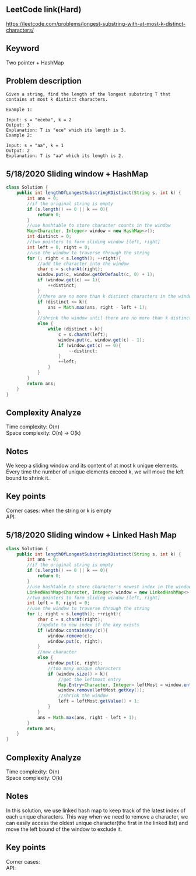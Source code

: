 ## LeetCode link(Hard)
https://leetcode.com/problems/longest-substring-with-at-most-k-distinct-characters/

## Keyword
Two pointer + HashMap

## Problem description
```
Given a string, find the length of the longest substring T that contains at most k distinct characters.

Example 1:

Input: s = "eceba", k = 2
Output: 3
Explanation: T is "ece" which its length is 3.
Example 2:

Input: s = "aa", k = 1
Output: 2
Explanation: T is "aa" which its length is 2.
```
## 5/18/2020 Sliding window + HashMap

```Java
class Solution {
    public int lengthOfLongestSubstringKDistinct(String s, int k) {
        int ans = 0;
        //if the original string is empty
        if (s.length() == 0 || k == 0){
            return 0;
        }
        //use hashtable to store character counts in the window
        Map<Character, Integer> window = new HashMap<>();
        int distinct = 0;
        //two pointers to form sliding window [left, right]
        int left = 0, right = 0;
        //use the window to traverse through the string
        for (; right < s.length(); ++right){
            //add the character into the window
            char c = s.charAt(right);
            window.put(c, window.getOrDefault(c, 0) + 1);
            if (window.get(c) == 1){
                ++distinct;
            }
            //there are no more than k distinct characters in the window
            if (distinct <= k){
                ans = Math.max(ans, right - left + 1);
            }
            //shrink the window until there are no more than k distinct characters
            else {
                while (distinct > k){
                    c = s.charAt(left);
                    window.put(c, window.get(c) - 1);
                    if (window.get(c) == 0){
                        --distinct;
                    }
                    ++left;
                }
            }
        }
        return ans;
    }
}
```

## Complexity Analyze
Time complexity: O(n)\
Space complexity: O(n) -> O(k)

## Notes
We keep a sliding window and its content of at most k unique elements. Every time the number of unique elements exceed k, we will move the left bound to shrink it.

## Key points
Corner cases: when the string or k is empty\
API: 

## 5/18/2020 Sliding window + Linked Hash Map

```java
class Solution {
    public int lengthOfLongestSubstringKDistinct(String s, int k) {
        int ans = 0;
        //if the original string is empty
        if (s.length() == 0 || k == 0){
            return 0;
        }
        //use hashtable to store character's newest index in the window
        LinkedHashMap<Character, Integer> window = new LinkedHashMap<>();
        //two pointers to form sliding window [left, right]
        int left = 0, right = 0;
        //use the window to traverse through the string
        for (; right < s.length(); ++right){
            char c = s.charAt(right);
            //update to new index if the key exists
            if (window.containsKey(c)){
                window.remove(c);
                window.put(c, right);
            }
            //new character
            else {
                window.put(c, right);
                //too many unique characters
                if (window.size() > k){
                    //get the leftmost entry
                    Map.Entry<Character, Integer> leftMost = window.entrySet().iterator().next();
                    window.remove(leftMost.getKey());
                    //shrink the window
                    left = leftMost.getValue() + 1;
                }
            }
            ans = Math.max(ans, right - left + 1);
        }
        return ans;
    }
}
```

## Complexity Analyze
Time complexity: O(n)\
Space complexity: O(k)

## Notes
In this solution, we use linked hash map to keep track of the latest index of each unique characters. This way when we need to remove a character, we can easily access the oldest unique character(the first in the linked list) and move the left bound of the window to exclude it.

## Key points
Corner cases: \
API: 